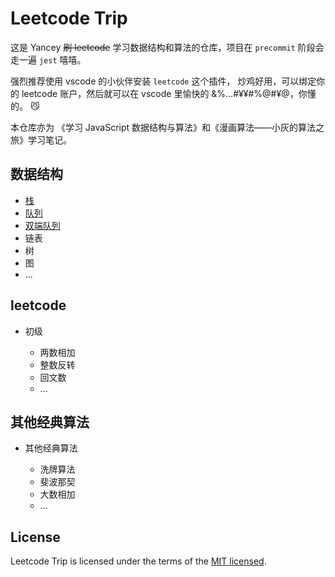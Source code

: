 # Leetcode Trip

这是 Yancey ~~刷 leetcode~~ 学习数据结构和算法的仓库，项目在 `precommit` 阶段会走一遍 `jest` 嘻嘻。

强烈推荐使用 vscode 的小伙伴安装 `leetcode` 这个插件，
炒鸡好用，可以绑定你的 leetcode 账户，然后就可以在 vscode 里愉快的 &%…#¥¥#%@#¥@，你懂的。 😼

本仓库亦为 《学习 JavaScript 数据结构与算法》和《漫画算法——小灰的算法之旅》学习笔记。

## 数据结构

- [栈](https://github.com/YanceyOfficial/leetcode-trip/tree/master/dataStructures/Stack)
- [队列](https://github.com/YanceyOfficial/leetcode-trip/blob/master/dataStructures/QueueAndDeque/Queue.ts)
- [双端队列](https://github.com/YanceyOfficial/leetcode-trip/blob/master/dataStructures/QueueAndDeque/Deque.ts)
- 链表
- 树
- 图
- ...

## leetcode

- 初级

  - 两数相加
  - 整数反转
  - 回文数
  - ...

## 其他经典算法

- 其他经典算法

  - 洗牌算法
  - 斐波那契
  - 大数相加
  - ...

## License

Leetcode Trip is licensed under the terms of the [MIT licensed](https://opensource.org/licenses/MIT).

